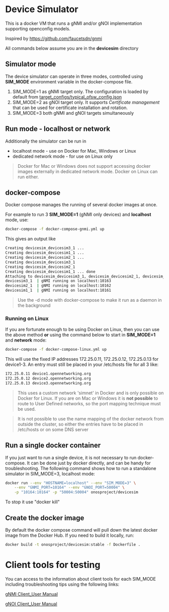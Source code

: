 # Device Simulator

This is a docker VM that runs a gNMI and/or gNOI implementation 
supporting openconfig models.

Inspired by https://github.com/faucetsdn/gnmi 

All commands below assume you are in the __devicesim__ directory

## Simulator mode
The device simulator can operate in three modes, controlled
using **SIM_MODE** environment variable in the docker-compose file. 
1) SIM_MODE=1 as gNMI target only. The configuration is loaded by default from [target_configs/typical_ofsw_config.json](target_configs/typical_ofsw_config.json)
2) SIM_MODE=2 as gNOI target only. It supports *Certificate management* that can be used for certificate installation and rotation. 
3) SIM_MODE=3 both gNMI and gNOI targets simultaneously

## Run mode - localhost or network
Additionally the simulator can be run in
* localhost mode - use on Docker for Mac, Windows or Linux
* dedicated network mode - for use on Linux only 

> Docker for Mac or Windows does not support accessing docker images
> externally in dedicated network mode. Docker on Linux can run either.

## docker-compose
Docker compose manages the running of several docker images at once.

For example to run 3 **SIM_MODE=1** (gNMI only devices) and **localhost** mode, use: 
```bash
docker-compose -f docker-compose-gnmi.yml up
```

This gives an output like
```bash
Creating devicesim_devicesim3_1 ... 
Creating devicesim_devicesim1_1 ... 
Creating devicesim_devicesim2_1 ... 
Creating devicesim_devicesim3_1
Creating devicesim_devicesim2_1
Creating devicesim_devicesim1_1 ... done
Attaching to devicesim_devicesim3_1, devicesim_devicesim2_1, devicesim_devicesim1_1
devicesim3_1  | gNMI running on localhost:10163
devicesim2_1  | gNMI running on localhost:10162
devicesim1_1  | gNMI running on localhost:10161
```
> Use the -d mode with docker-compose to make it run as a daemon in the background


### Running on Linux
If you are fortunate enough to be using Docker on Linux, then you can use the
above method __or__ using the command below to start in **SIM_MODE=1** and **network** mode:

```bash
docker-compose -f docker-compose-linux.yml up
```

This will use the fixed IP addresses 172.25.0.11, 172.25.0.12, 172.25.0.13 for
device1-3. An entry must still be placed in your /etc/hosts file for all 3 like:
```bash
172.25.0.11 device1.opennetworking.org
172.25.0.12 device2.opennetworking.org
172.25.0.13 device3.opennetworking.org
```

> This uses a custom network 'simnet' in Docker and is only possible on Docker for Linux.
> If you are on Mac or Windows it is __not possible__ to route to User Defined networks,
> so the port mapping technique must be used.

> It is not possible to use the name mapping of the docker network from outside
> the cluster, so either the entries have to be placed in /etc/hosts or on some
> DNS server

## Run a single docker container
If you just want to run a single device, it is not necessary to run 
docker-compose. It can be done just by docker directly, and can be 
handy for troubleshooting. The following command shows how to run
a standalone simulator in SIM_MODE=3, localhost mode:
```bash
docker run --env "HOSTNAME=localhost" --env "SIM_MODE=3" \
    --env "GNMI_PORT=10164" --env "GNOI_PORT=50004" \
    -p "10164:10164" -p "50004:50004" onosproject/devicesim
```
To stop it use "docker kill"


## Create the docker image
By default the docker compose command will pull down the latest docker
image from the Docker Hub. If you need to build it locally, run:
```bash
docker build -t onosproject/devicesim:stable -f Dockerfile .
```

# Client tools for testing
You can access to the information about client tools for each SIM_MODE
including troubleshooting tips using the following links: 

[gNMI Client_User Manual](gnmi_user_manual.md)

[gNOI Client_User Manual](gnoi_user_manual.md)

